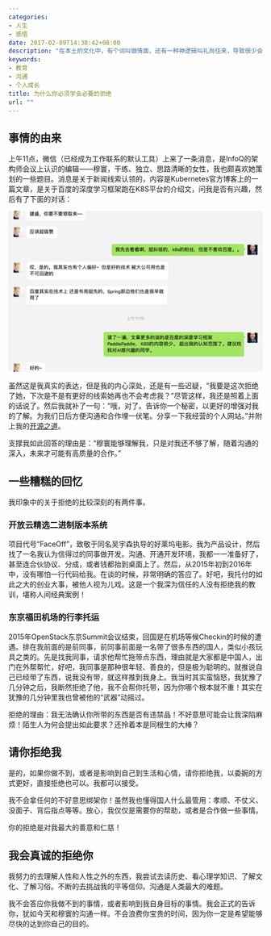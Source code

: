```yaml
---
categories:
- 人生
- 感悟
date: 2017-02-09T14:38:42+08:00
description: "在本土的文化中，有个词叫做情面，还有一种神逻辑叫礼尚往来，导致很少会看到拒绝的情形。但是这是非常糟糕的文化，会误事！学会拒绝对于你的人生很有意义，无论是拒绝他人，还是接受他人的拒绝。"
keywords:
- 教育
- 沟通
- 个人成长
title: 为什么你必须学会必要的拒绝
url: ""
---
```

## 事情的由来

上午11点，微信（已经成为工作联系的默认工具）上来了一条消息，是InfoQ的架构师会议上认识的编辑——穆寰，干练、独立、思路清晰的女性，我也颇喜欢她策划的一些题目。消息是关于新闻线索认领的，内容是Kubernetes官方博客上的一篇文章，是关于百度的深度学习框架跑在K8S平台的介绍文，问我是否有兴趣，然后有了下面的对话：

![](https://raw.githubusercontent.com/lijiangsheng1/lijiansheng_github_pages/master/content/public/talking_to_muhuan.png)

虽然这是我真实的表达，但是我的内心深处，还是有一些迟疑，“我要是这次拒绝了她，下次是不是有更好的线索她再也不会考虑我？”尽管这样，我还是照着上面的话说了。然后我就补了一句：“哦，对了。告诉你一个秘密，以更好的增强对我的了解。为我们日后方便沟通和合作埋一伏笔。分享一下我经营的个人网站。”并附上我的[开源之道](http://www.ocselected.org/)。

支撑我如此回答的理由是：“穆寰能够理解我，只是对我还不够了解，随着沟通的深入，未来才可能有高质量的合作。”

## 一些糟糕的回忆

我印象中的关于拒绝的比较深刻的有两件事。

### 开放云精选二进制版本系统

项目代号“FaceOff”，致敬于同名吴宇森执导的好莱坞电影。我为产品设计，然后找了一名我认为信得过的同事做开发。沟通、开通开发环境，我都一一准备好了，甚至连合伙协议、分成，或者钱都抬到桌面上了。然后，从2015年初到2016年中，没有哪怕一行代码给我。在谈的时候，非常明确的答应了。好吧，我托付的如此之大的创业大事，被他人视为儿戏。这是一个我深为信任的人没有拒绝我的教训，堪称人间经典案例！

### 东京福田机场的行李托运

2015年OpenStack东京Summit会议结束，回国是在机场等候Checkin的时候的遭遇。排在我前面的是前同事，前同事前面是一名带了很多东西的国人，类似小孩玩具之类的。先是找我同事，请求他帮忙拖带点东西，理由就是大家都是中国人，出门在外帮帮忙，好吧，我同事是那种很年轻、善良的，但是极为聪明的。就推说自己已经带了东西，说我没有带，就这样推到我身上。我当时其实蛮恼怒，我犹豫了几分钟之后，我断然拒绝了他，我不会帮你托带，因为你哪个根本就不重！其实在犹豫的几分钟里我也曾被他的“武器”动摇过。

拒绝的理由：我无法确认你所带的东西是否有违禁品！不好意思可能会让我深陷麻烦！陌生人为何会提出如此要求？还拎着本是同根生的大棒？

## 请你拒绝我

是的，如果你做不到，或者是影响到自己到生活和心情，请你拒绝我，以委婉的方式更好，直接拒绝也可以。我都可以接受。

我不会拿任何的不好意思绑架你！虽然我也懂得国人什么最管用：孝顺、不仗义、没面子、背后指点等等。放心，我仅仅是需要你的帮助，或者是合作做一些事情。

你的拒绝是对我最大的善意和仁慈！

## 我会真诚的拒绝你

我努力的去理解人性和人性之外的东西，我尝试去读历史、看心理学知识、了解文化、了解习俗。不断的去挑战我的平等信仰。沟通是人类最大的难题。

我不会答应你我做不到的事情，或者影响到我自身目标的事情。我会正式的告诉你，犹如今天和穆寰的沟通一样。不会浪费你宝贵的时间，因为你一定是希望能够尽快的达到你自己的目的。
